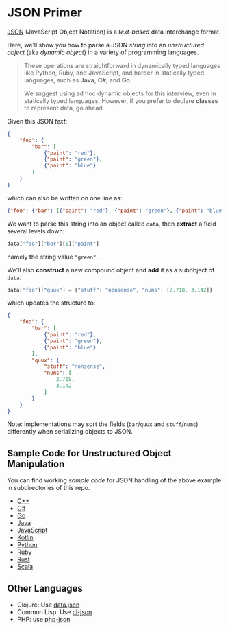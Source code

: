 # JSON Primer

[JSON] (JavaScript Object Notation)
is a *text-based* data interchange format.

[JSON]: https://www.json.org/

Here, we'll show you how to parse a JSON *string*
into an *unstructured object* (aka *dynamic object*)
in a variety of programming languages.

> These operations are straightforward
> in dynamically typed languages like
> Python, Ruby, and JavaScript,
> and harder in statically typed languages,
> such as **Java**, **C#**, and **Go**.
>
> We suggest using ad hoc dynamic objects for this interview,
> even in statically typed languages.
> However, if you prefer to declare **classes** to represent data,
> go ahead.

Given this JSON *text*:

```json
{
    "foo": {
        "bar": [
            {"paint": "red"},
            {"paint": "green"},
            {"paint": "blue"}
        ]
    }
}
```

which can also be written on one line as:

```json
{"foo": {"bar": [{"paint": "red"}, {"paint": "green"}, {"paint": "blue"}]}}
```

We want to parse this string into an object called `data`,
then **extract** a field several levels down:

```js
data["foo"]["bar"][1]["paint"]
```

namely the string value `"green"`.

We'll also **construct** a new compound object
and **add** it as a subobject of `data`:

```js
data["foo"]["quux"] = {"stuff": "nonsense", "nums": [2.718, 3.142]}
```

which updates the structure to:

```json
{
    "foo": {
        "bar": [
            {"paint": "red"},
            {"paint": "green"},
            {"paint": "blue"}
        ],
        "quux": {
            "stuff": "nonsense",
            "nums": [
                2.718,
                3.142
            ]
        }
    }
}
```

Note: implementations may sort the fields
(`bar`/`quux` and `stuff`/`nums`) differently
when serializing objects to JSON.

## Sample Code for Unstructured Object Manipulation

You can find working *sample code* for JSON handling
of the above example
in subdirectories of this repo.

* [C++](./cpp/README.md)
* [C#](./csharp/README.md)
* [Go](./go/README.md)
* [Java](./java/README.md)
* [JavaScript](./javascript/README.md)
* [Kotlin](./kotlin/README.md)
* [Python](./python/README.md)
* [Ruby](./ruby/README.md)
* [Rust](./rust/README.md)
* [Scala](./scala/README.md)

## Other Languages

* Clojure: Use [data.json]
* Common Lisp: Use [cl-json]
* PHP: use [php-json]

[data.json]: http://clojure.github.io/data.json/
[cl-json]: https://common-lisp.net/project/cl-json/cl-json.html
[php-json]: https://www.php.net/manual/en/book.json.php
